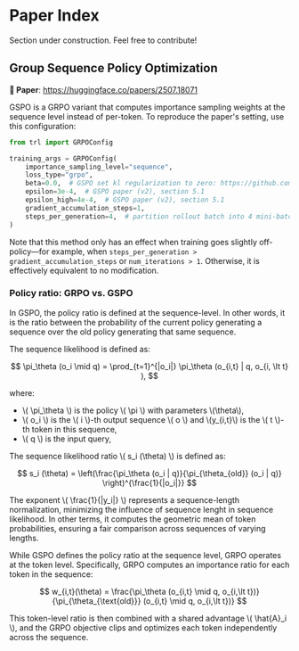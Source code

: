 # Paper Index

<Tip warning={true}>

Section under construction. Feel free to contribute!

</Tip>

## Group Sequence Policy Optimization

**📜 Paper**: https://huggingface.co/papers/2507.18071

GSPO is a GRPO variant that computes importance sampling weights at the sequence level instead of per-token. To reproduce the paper's setting, use this configuration:

```python
from trl import GRPOConfig

training_args = GRPOConfig(
    importance_sampling_level="sequence",
    loss_type="grpo",
    beta=0.0,  # GSPO set kl regularization to zero: https://github.com/volcengine/verl/pull/2775#issuecomment-3131807306 
    epsilon=3e-4,  # GSPO paper (v2), section 5.1
    epsilon_high=4e-4,  # GSPO paper (v2), section 5.1
    gradient_accumulation_steps=1,
    steps_per_generation=4,  # partition rollout batch into 4 mini-batches. GSPO paper (v2), section 5.1. Must be 4 times gradient_accumulation_steps
)
```

Note that this method only has an effect when training goes slightly off-policy—for example, when `steps_per_generation > gradient_accumulation_steps` or `num_iterations > 1`. Otherwise, it is effectively equivalent to no modification.

### Policy ratio: GRPO vs. GSPO

In GSPO, the policy ratio is defined at the sequence-level. In other words, it is the ratio between the probability of the current policy generating a sequence over the old policy generating that same sequence.

The sequence likelihood is defined as:

$$
\pi_\theta (o_i \mid q) = \prod_{t=1}^{|o_i|} \pi_\theta  (o_{i,t} | q, o_{i, \lt t} ),
$$

where:

- \\( \pi_\theta \\) is the policy  \\( \pi \\) with parameters  \\(\theta\\),
- \\( o_i \\) is the  \\( i \\)-th output sequence  \\( o \\) and \\(y_{i,t}\\) is the  \\( t \\)-th token in this sequence,
- \\( q \\) is the input query,

The sequence likelihood ratio  \\( s_i (\theta) \\) is defined as:

$$
s_i (\theta) = \left(\frac{\pi_\theta (o_i | q)}{\pi_{\theta_{old}} (o_i | q)} \right)^{\frac{1}{|o_i|}}
$$

The exponent  \\( \frac{1}{|y_i|} \\) represents a sequence-length normalization, minimizing the influence of sequence lenght in sequence likelihood. In other terms, it computes the geometric mean of token probabilities, ensuring a fair comparison across sequences of varying lengths.

While GSPO defines the policy ratio at the sequence level, GRPO operates at the token level. Specifically, GRPO computes an importance ratio for each token in the sequence:

$$
w_{i,t}(\theta) = \frac{\pi_\theta (o_{i,t} \mid q, o_{i,\lt t})}{\pi_{\theta_{\text{old}}} (o_{i,t} \mid q, o_{i,\lt t})}
$$

This token-level ratio is then combined with a shared advantage  \\( \hat{A}_i \\), and the GRPO objective clips and optimizes each token independently across the sequence.

